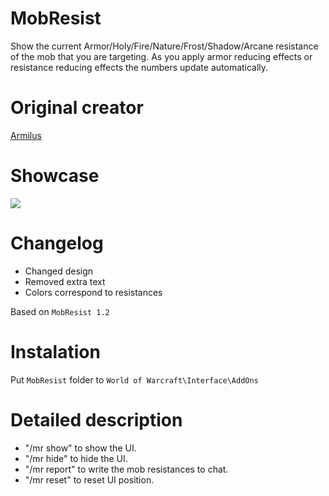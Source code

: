 # MobResist
Show the current Armor/Holy/Fire/Nature/Frost/Shadow/Arcane  resistance of the mob that you are targeting. As you apply armor reducing effects or resistance reducing effects the numbers update automatically.

# Original creator
[Armilus](https://forum.nostalrius.org/viewtopic.php?f=63&t=19234)

# Showcase
![](http://imagehost.spark-media.ru/iu/1E/97/1E979138-6726-EEBA-F948-FE03B028FE28.png)

# Changelog
* Changed design
* Removed extra text
* Colors correspond to resistances

Based on `MobResist 1.2`

# Instalation
Put `MobResist` folder to `World of Warcraft\Interface\AddOns`

# Detailed description
* "/mr show" to show the UI.
* "/mr hide" to hide the UI.
* "/mr report" to write the mob resistances to chat.
* "/mr reset" to reset UI position.
